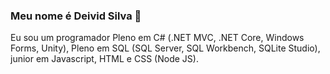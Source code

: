 ### Meu nome é Deivid Silva 👋

Eu sou um programador Pleno em C# (.NET MVC, .NET Core, Windows Forms, Unity), Pleno em SQL (SQL Server, SQL Workbench, SQLite Studio), junior em Javascript, HTML e CSS (Node JS).
